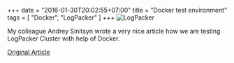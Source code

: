 +++
date = "2016-01-30T20:02:55+07:00"
title = "Docker test environment"
tags = [ "Docker", "LogPacker" ]
+++
![LogPacker](/docker.png)
<!--more-->
My colleague Andrey Sinitsyn wrote a very nice article how we are testing LogPacker Cluster with help of Docker.

[Original Article](https://logpacker.com/blog/docker-test-environment)
